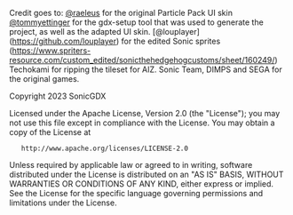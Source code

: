 Credit goes to:
[@raeleus](https://github.com/raeleus) for the original Particle Pack UI skin
[@tommyettinger](https://github.com/tommyettinger) for the gdx-setup tool that was used to generate the project, as well as the adapted UI skin.
[@louplayer] (https://github.com/louplayer) for the edited Sonic sprites (https://www.spriters-resource.com/custom_edited/sonicthehedgehogcustoms/sheet/160249/)
Techokami for ripping the tileset for AIZ.
Sonic Team, DIMPS and SEGA for the original games.

Copyright 2023 SonicGDX

Licensed under the Apache License, Version 2.0 (the "License");
you may not use this file except in compliance with the License.
You may obtain a copy of the License at

       http://www.apache.org/licenses/LICENSE-2.0

Unless required by applicable law or agreed to in writing, software
distributed under the License is distributed on an "AS IS" BASIS,
WITHOUT WARRANTIES OR CONDITIONS OF ANY KIND, either express or implied.
See the License for the specific language governing permissions and
limitations under the License.
